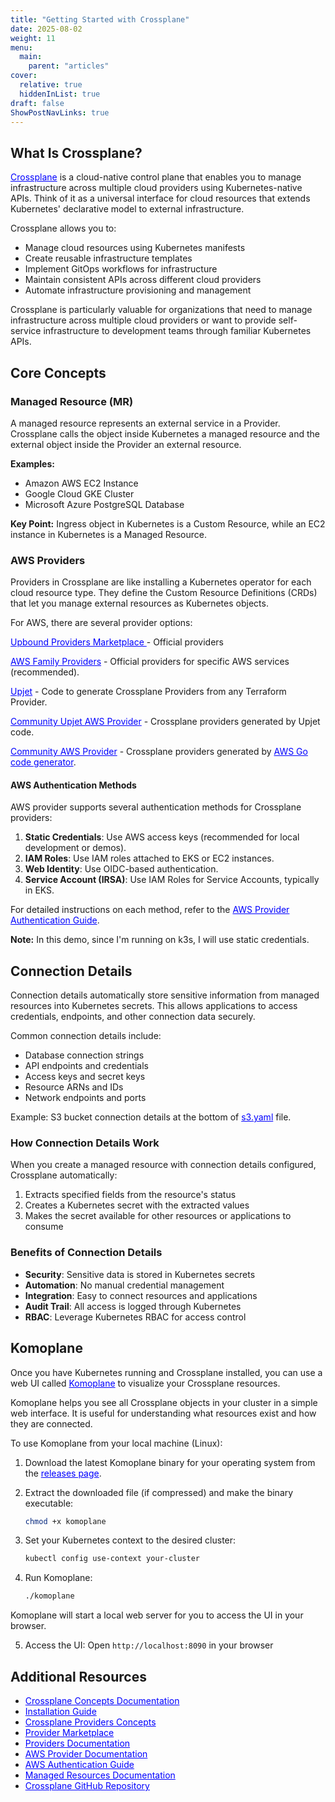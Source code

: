 ```yaml
---
title: "Getting Started with Crossplane"
date: 2025-08-02
weight: 11
menu:
  main:
    parent: "articles"
cover:
  relative: true
  hiddenInList: true
draft: false
ShowPostNavLinks: true
---
```


## What Is Crossplane?

<a href="https://www.crossplane.io/" target="_blank" rel="noopener noreferrer" style="color:blue;">Crossplane</a> is a cloud-native control plane that enables you to manage infrastructure across multiple cloud providers using Kubernetes-native APIs. Think of it as a universal interface for cloud resources that extends Kubernetes' declarative model to external infrastructure.

Crossplane allows you to:
- Manage cloud resources using Kubernetes manifests
- Create reusable infrastructure templates
- Implement GitOps workflows for infrastructure
- Maintain consistent APIs across different cloud providers
- Automate infrastructure provisioning and management

Crossplane is particularly valuable for organizations that need to manage infrastructure across multiple cloud providers or want to provide self-service infrastructure to development teams through familiar Kubernetes APIs.

## Core Concepts

### Managed Resource (MR)
A managed resource represents an external service in a Provider. Crossplane calls the object inside Kubernetes a managed resource and the external object inside the Provider an external resource.

**Examples:**
- Amazon AWS EC2 Instance
- Google Cloud GKE Cluster
- Microsoft Azure PostgreSQL Database

**Key Point:** Ingress object in Kubernetes is a Custom Resource, while an EC2 instance in Kubernetes is a Managed Resource.

### AWS Providers

Providers in Crossplane are like installing a Kubernetes operator for each cloud resource type. They define the Custom Resource Definitions (CRDs) that let you manage external resources as Kubernetes objects.

For AWS, there are several provider options:

<a href="https://marketplace.upbound.io/providers" target="_blank" rel="noopener noreferrer" style="color:blue;">Upbound Providers Marketplace </a> - Official providers

<a href="https://marketplace.upbound.io/providers?query=aws" target="_blank" rel="noopener noreferrer" style="color:blue;">AWS Family Providers</a> - Official providers for specific AWS services (recommended).

<a href="https://github.com/crossplane/upjet" target="_blank" rel="noopener noreferrer" style="color:blue;">Upjet</a> - Code to generate Crossplane Providers from any Terraform Provider.

<a href="https://github.com/crossplane-contrib/provider-upjet-aws" target="_blank" rel="noopener noreferrer" style="color:blue;">Community Upjet AWS Provider</a> - Crossplane providers generated by Upjet code.

<a href="https://github.com/crossplane-contrib/provider-aws" target="_blank" rel="noopener noreferrer" style="color:blue;">Community AWS Provider</a> - Crossplane providers generated by <a href="https://github.com/crossplane-contrib/provider-aws" target="_blank" rel="noopener noreferrer" style="color:blue;">AWS Go code generator</a>.



#### AWS Authentication Methods

AWS provider supports several authentication methods for Crossplane providers:

1. **Static Credentials**: Use AWS access keys (recommended for local development or demos).
2. **IAM Roles**: Use IAM roles attached to EKS or EC2 instances.
3. **Web Identity**: Use OIDC-based authentication.
4. **Service Account (IRSA)**: Use IAM Roles for Service Accounts, typically in EKS.

For detailed instructions on each method, refer to the <a href="https://docs.upbound.io/providers/provider-aws/authentication" target="_blank" rel="noopener noreferrer" style="color:blue;">AWS Provider Authentication Guide</a>.

**Note:** In this demo, since I'm running on k3s, I will use static credentials.

## Connection Details

Connection details automatically store sensitive information from managed resources into Kubernetes secrets. This allows applications to access credentials, endpoints, and other connection data securely.

Common connection details include:
- Database connection strings
- API endpoints and credentials
- Access keys and secret keys
- Resource ARNs and IDs
- Network endpoints and ports

Example: S3 bucket connection details at the bottom of <a href="https://github.com/mariobris/crossplane-demo/blob/main/manifests/simple/s3.yaml" target="_blank" rel="noopener noreferrer" style="color:blue;">s3.yaml</a> file.

### How Connection Details Work

When you create a managed resource with connection details configured, Crossplane automatically:
1. Extracts specified fields from the resource's status
2. Creates a Kubernetes secret with the extracted values
3. Makes the secret available for other resources or applications to consume

### Benefits of Connection Details

- **Security**: Sensitive data is stored in Kubernetes secrets
- **Automation**: No manual credential management
- **Integration**: Easy to connect resources and applications
- **Audit Trail**: All access is logged through Kubernetes
- **RBAC**: Leverage Kubernetes RBAC for access control

## Komoplane

Once you have Kubernetes running and Crossplane installed, you can use a web UI called <a href="https://github.com/komodorio/komoplane" target="_blank" rel="noopener noreferrer" style="color:blue;">Komoplane</a> to visualize your Crossplane resources.

Komoplane helps you see all Crossplane objects in your cluster in a simple web interface. It is useful for understanding what resources exist and how they are connected.

To use Komoplane from your local machine (Linux):

1. Download the latest Komoplane binary for your operating system from the <a href="https://github.com/komodorio/komoplane/releases" target="_blank" rel="noopener noreferrer" style="color:blue;">releases page</a>.

2. Extract the downloaded file (if compressed) and make the binary executable:
   ```bash
   chmod +x komoplane
   ```

3. Set your Kubernetes context to the desired cluster:
   ```bash
   kubectl config use-context your-cluster
   ```

4. Run Komoplane:
   ```bash
   ./komoplane
   ```

Komoplane will start a local web server for you to access the UI in your browser.

5. Access the UI: Open `http://localhost:8090` in your browser


## Additional Resources

- <a href="https://docs.crossplane.io/latest/concepts/" target="_blank" rel="noopener noreferrer" style="color:blue;">Crossplane Concepts Documentation</a>
- <a href="https://docs.crossplane.io/latest/getting-started/install-configure/" target="_blank" rel="noopener noreferrer" style="color:blue;">Installation Guide</a>
- <a href="https://docs.crossplane.io/latest/concepts/providers/" target="_blank" rel="noopener noreferrer" style="color:blue;">Crossplane Providers Concepts</a>
- <a href="https://marketplace.upbound.io/providers" target="_blank" rel="noopener noreferrer" style="color:blue;">Provider Marketplace</a>
- <a href="https://docs.upbound.io/providers" target="_blank" rel="noopener noreferrer" style="color:blue;">Providers Documentation</a>
- <a href="https://docs.upbound.io/providers/provider-aws/" target="_blank" rel="noopener noreferrer" style="color:blue;">AWS Provider Documentation</a>
- <a href="https://docs.upbound.io/providers/provider-aws/authentication/" target="_blank" rel="noopener noreferrer" style="color:blue;">AWS Authentication Guide</a>
- <a href="https://docs.crossplane.io/latest/concepts/managed-resources/" target="_blank" rel="noopener noreferrer" style="color:blue;">Managed Resources Documentation</a>
- <a href="https://github.com/crossplane/crossplane" target="_blank" rel="noopener noreferrer" style="color:blue;">Crossplane GitHub Repository</a>
